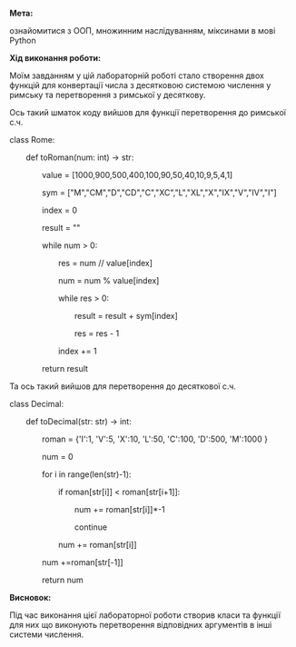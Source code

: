 ﻿**Мета:**

ознайомитися з ООП, множинним наслідуванням, міксинами в мові Python


**Хід виконання роботи:**

Моїм завданням у цій лабораторній роботі стало створення двох функцій для конвертації числа з десятковою системою числення у римську та перетворення з римської у десяткову.

Ось такий шматок коду вийшов для функції перетворення до римської с.ч.

class Rome:

`    `def toRoman(num: int) -> str:

`        `value = [1000,900,500,400,100,90,50,40,10,9,5,4,1]

`        `sym = ["M","CM","D","CD","C","XC","L","XL","X","IX","V","IV","I"]

`        `index = 0

`        `result = ""

`        `while num > 0:

`            `res = num // value[index]

`            `num = num % value[index]

`            `while res > 0:

`                `result = result + sym[index]

`                `res = res - 1

`            `index += 1

`        `return  result

Та ось такий вийшов для перетворення до десяткової с.ч.

class Decimal:

`    `def toDecimal(str: str) -> int: 

`        `roman = {'I':1, 'V':5, 'X':10, 'L':50, 'C':100, 'D':500, 'M':1000 }    

`        `num = 0

`        `for i in range(len(str)-1):

`            `if roman[str[i]] < roman[str[i+1]]:

`                `num += roman[str[i]]\*-1

`                `continue

`            `num += roman[str[i]]

`        `num +=roman[str[-1]]

`        `return  num


**Висновок:**

Під час виконання цієї лабораторної роботи створив класи та функції для них що виконують перетворення відповідних аргументів в інші системи числення.
